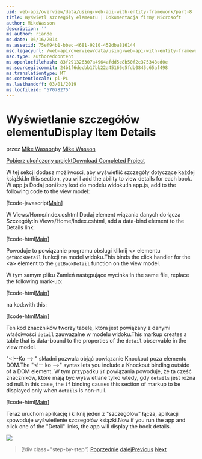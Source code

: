 ```yaml
---
uid: web-api/overview/data/using-web-api-with-entity-framework/part-8
title: Wyświetl szczegóły elementu | Dokumentacja firmy Microsoft
author: MikeWasson
description: ''
ms.author: riande
ms.date: 06/16/2014
ms.assetid: 75ef94b1-bbec-4681-9210-452dba816144
msc.legacyurl: /web-api/overview/data/using-web-api-with-entity-framework/part-8
msc.type: authoredcontent
ms.openlocfilehash: 83f291326307a4964afdd5e8b50f2c375348ed0e
ms.sourcegitcommit: 24b1f6decbb17bb22a45166e5fdb0845c65af498
ms.translationtype: MT
ms.contentlocale: pl-PL
ms.lasthandoff: 03/01/2019
ms.locfileid: "57078275"
---
```

<a name="display-item-details"></a><span data-ttu-id="45c24-102">Wyświetlanie szczegółów elementu</span><span class="sxs-lookup"><span data-stu-id="45c24-102">Display Item Details</span></span>
====================
<span data-ttu-id="45c24-103">przez [Mike Wasson](https://github.com/MikeWasson)</span><span class="sxs-lookup"><span data-stu-id="45c24-103">by [Mike Wasson](https://github.com/MikeWasson)</span></span>

[<span data-ttu-id="45c24-104">Pobierz ukończony projekt</span><span class="sxs-lookup"><span data-stu-id="45c24-104">Download Completed Project</span></span>](https://github.com/MikeWasson/BookService)

<span data-ttu-id="45c24-105">W tej sekcji dodasz możliwości, aby wyświetlić szczegóły dotyczące każdej książki.</span><span class="sxs-lookup"><span data-stu-id="45c24-105">In this section, you will add the ability to view details for each book.</span></span> <span data-ttu-id="45c24-106">W app.js Dodaj poniższy kod do modelu widoku:</span><span class="sxs-lookup"><span data-stu-id="45c24-106">In app.js, add to the following code to the view model:</span></span>

[!code-javascript[Main](part-8/samples/sample1.js)]

<span data-ttu-id="45c24-107">W Views/Home/Index.cshtml Dodaj element wiązania danych do łącza Szczegóły:</span><span class="sxs-lookup"><span data-stu-id="45c24-107">In Views/Home/Index.cshtml, add a data-bind element to the Details link:</span></span>

[!code-html[Main](part-8/samples/sample2.html?highlight=5)]

<span data-ttu-id="45c24-108">Powoduje to powiązanie programu obsługi kliknij &lt;&gt; elementu `getBookDetail` funkcji na model widoku.</span><span class="sxs-lookup"><span data-stu-id="45c24-108">This binds the click handler for the &lt;a&gt; element to the `getBookDetail` function on the view model.</span></span>

<span data-ttu-id="45c24-109">W tym samym pliku Zamień następujące wycinka:</span><span class="sxs-lookup"><span data-stu-id="45c24-109">In the same file, replace the following mark-up:</span></span>

[!code-html[Main](part-8/samples/sample3.html)]

<span data-ttu-id="45c24-110">na kod:</span><span class="sxs-lookup"><span data-stu-id="45c24-110">with this:</span></span>

[!code-html[Main](part-8/samples/sample4.html)]

<span data-ttu-id="45c24-111">Ten kod znaczników tworzy tabelę, która jest powiązany z danymi właściwości `detail` zauważalne w modelu widoku.</span><span class="sxs-lookup"><span data-stu-id="45c24-111">This markup creates a table that is data-bound to the properties of the `detail` observable in the view model.</span></span>

<span data-ttu-id="45c24-112">"&lt;!--Ko —&gt; &quot; składni pozwala objąć powiązanie Knockout poza elementu DOM.</span><span class="sxs-lookup"><span data-stu-id="45c24-112">The "&lt;!-- ko --&gt;&quot; syntax lets you include a Knockout binding outside of a DOM element.</span></span> <span data-ttu-id="45c24-113">W tym przypadku `if` powiązania powoduje, że ta część znaczników, które mają być wyświetlane tylko wtedy, gdy `details` jest różna od null.</span><span class="sxs-lookup"><span data-stu-id="45c24-113">In this case, the `if` binding causes this section of markup to be displayed only when `details` is non-null.</span></span>

[!code-html[Main](part-8/samples/sample5.html)]

<span data-ttu-id="45c24-114">Teraz uruchom aplikację i kliknij jeden z &quot;szczegółów&quot; łącza, aplikacji spowoduje wyświetlenie szczegółów książki.</span><span class="sxs-lookup"><span data-stu-id="45c24-114">Now if you run the app and click one of the &quot;Detail&quot; links, the app will display the book details.</span></span>

[![](part-8/_static/image2.png)](part-8/_static/image1.png)

> [!div class="step-by-step"]
> <span data-ttu-id="45c24-115">[Poprzednie](part-7.md)
> [dalej](part-9.md)</span><span class="sxs-lookup"><span data-stu-id="45c24-115">[Previous](part-7.md)
[Next](part-9.md)</span></span>
